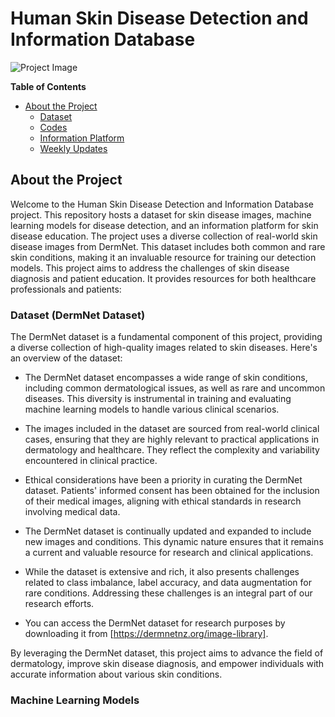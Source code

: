 
# Human Skin Disease Detection and Information Database

![Project Image](project_image.png)




**Table of Contents**

- [About the Project](#about-the-project)
  - [Dataset](#dataset)
  - [Codes](#code)
  - [Information Platform](#information-platform)
  - [Weekly Updates](#wiki)



## About the Project

Welcome to the Human Skin Disease Detection and Information Database project. This repository hosts a dataset for skin disease images, machine learning models for disease detection, and an information platform for skin disease education.
The project uses a diverse collection of real-world skin disease images from DermNet. This dataset includes both common and rare skin conditions, making it an invaluable resource for training our detection models.
This project aims to address the challenges of skin disease diagnosis and patient education. It provides resources for both healthcare professionals and patients:

### Dataset (DermNet Dataset)

The DermNet dataset is a fundamental component of this project, providing a diverse collection of high-quality images related to skin diseases. Here's an overview of the dataset:

- The DermNet dataset encompasses a wide range of skin conditions, including common dermatological issues, as well as rare and uncommon diseases. This diversity is instrumental in training and evaluating machine learning models to handle various clinical scenarios.

- The images included in the dataset are sourced from real-world clinical cases, ensuring that they are highly relevant to practical applications in dermatology and healthcare. They reflect the complexity and variability encountered in clinical practice.

- Ethical considerations have been a priority in curating the DermNet dataset. Patients' informed consent has been obtained for the inclusion of their medical images, aligning with ethical standards in research involving medical data.

- The DermNet dataset is continually updated and expanded to include new images and conditions. This dynamic nature ensures that it remains a current and valuable resource for research and clinical applications.

- While the dataset is extensive and rich, it also presents challenges related to class imbalance, label accuracy, and data augmentation for rare conditions. Addressing these challenges is an integral part of our research efforts.

- You can access the DermNet dataset for research purposes by downloading it from [https://dermnetnz.org/image-library].

By leveraging the DermNet dataset, this project aims to advance the field of dermatology, improve skin disease diagnosis, and empower individuals with accurate information about various skin conditions.

### Machine Learning Models









